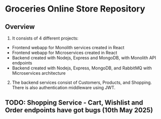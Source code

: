 # Groceries Online Store Repository

## Overview

1. It consists of 4 different projects:

- Frontend webapp for Monolith services created in React
- Frontend webapp for Microservices created in React
- Backend created with Nodejs, Express and MongoDB, with Monolith API endpoints
- Backend created with Nodejs, Express, MongoDB, and RabbitMQ with Microservices architecture

2. The backend services consist of Customers, Products, and Shopping. There is also authentication middleware using JWT.

## TODO: Shopping Service - Cart, Wishlist and Order endpoints have got bugs (10th May 2025)
